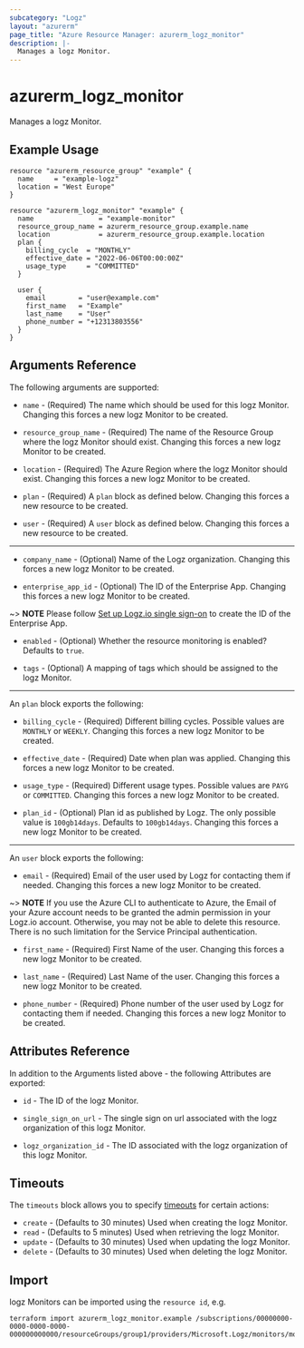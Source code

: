 ```yaml
---
subcategory: "Logz"
layout: "azurerm"
page_title: "Azure Resource Manager: azurerm_logz_monitor"
description: |-
  Manages a logz Monitor.
---
```


# azurerm_logz_monitor

Manages a logz Monitor.

## Example Usage

```hcl
resource "azurerm_resource_group" "example" {
  name     = "example-logz"
  location = "West Europe"
}

resource "azurerm_logz_monitor" "example" {
  name                = "example-monitor"
  resource_group_name = azurerm_resource_group.example.name
  location            = azurerm_resource_group.example.location
  plan {
    billing_cycle  = "MONTHLY"
    effective_date = "2022-06-06T00:00:00Z"
    usage_type     = "COMMITTED"
  }

  user {
    email        = "user@example.com"
    first_name   = "Example"
    last_name    = "User"
    phone_number = "+12313803556"
  }
}
```

## Arguments Reference

The following arguments are supported:

* `name` - (Required) The name which should be used for this logz Monitor. Changing this forces a new logz Monitor to be created.

* `resource_group_name` - (Required) The name of the Resource Group where the logz Monitor should exist. Changing this forces a new logz Monitor to be created.

* `location` - (Required) The Azure Region where the logz Monitor should exist. Changing this forces a new logz Monitor to be created.

* `plan` - (Required) A `plan` block as defined below. Changing this forces a new resource to be created.

* `user` - (Required) A `user` block as defined below. Changing this forces a new resource to be created.

---

* `company_name` - (Optional) Name of the Logz organization. Changing this forces a new logz Monitor to be created.

* `enterprise_app_id` - (Optional) The ID of the Enterprise App. Changing this forces a new logz Monitor to be created.

~> **NOTE** Please follow [Set up Logz.io single sign-on](https://docs.microsoft.com/azure/partner-solutions/logzio/setup-sso) to create the ID of the Enterprise App.

* `enabled` - (Optional) Whether the resource monitoring is enabled? Defaults to `true`.

* `tags` - (Optional) A mapping of tags which should be assigned to the logz Monitor.

---

An `plan` block exports the following:

* `billing_cycle` - (Required) Different billing cycles. Possible values are `MONTHLY` or `WEEKLY`. Changing this forces a new logz Monitor to be created.

* `effective_date` - (Required) Date when plan was applied. Changing this forces a new logz Monitor to be created.

* `usage_type` - (Required) Different usage types. Possible values are `PAYG` or `COMMITTED`. Changing this forces a new logz Monitor to be created.

* `plan_id` - (Optional) Plan id as published by Logz. The only possible value is `100gb14days`. Defaults to `100gb14days`. Changing this forces a new logz Monitor to be created.

---

An `user` block exports the following:

* `email` - (Required) Email of the user used by Logz for contacting them if needed. Changing this forces a new logz Monitor to be created.

~> **NOTE** If you use the Azure CLI to authenticate to Azure, the Email of your Azure account needs to be granted the admin permission in your Logz.io account. Otherwise, you may not be able to delete this resource. There is no such limitation for the Service Principal authentication.

* `first_name` - (Required) First Name of the user. Changing this forces a new logz Monitor to be created.

* `last_name` - (Required) Last Name of the user. Changing this forces a new logz Monitor to be created.

* `phone_number` - (Required) Phone number of the user used by Logz for contacting them if needed. Changing this forces a new logz Monitor to be created.

## Attributes Reference

In addition to the Arguments listed above - the following Attributes are exported:

* `id` - The ID of the logz Monitor.

* `single_sign_on_url` - The single sign on url associated with the logz organization of this logz Monitor.

* `logz_organization_id` - The ID associated with the logz organization of this logz Monitor.

## Timeouts

The `timeouts` block allows you to specify [timeouts](https://www.terraform.io/language/resources/syntax#operation-timeouts) for certain actions:

* `create` - (Defaults to 30 minutes) Used when creating the logz Monitor.
* `read` - (Defaults to 5 minutes) Used when retrieving the logz Monitor.
* `update` - (Defaults to 30 minutes) Used when updating the logz Monitor.
* `delete` - (Defaults to 30 minutes) Used when deleting the logz Monitor.

## Import

logz Monitors can be imported using the `resource id`, e.g.

```shell
terraform import azurerm_logz_monitor.example /subscriptions/00000000-0000-0000-0000-000000000000/resourceGroups/group1/providers/Microsoft.Logz/monitors/monitor1
```
